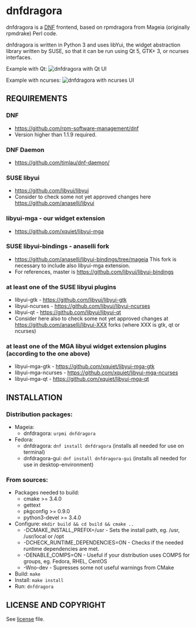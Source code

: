 # dnfdragora

dnfdragora is a [DNF](http://dnf.readthedocs.io/en/latest/) frontend, based on rpmdragora from Mageia (originally rpmdrake) Perl code.

dnfdragora is written in Python 3 and uses libYui, the widget abstraction library written by SUSE, so that it can be run using Qt 5, GTK+ 3, or ncurses interfaces.

Example with Qt:
![dnfdragora with Qt UI](http://anaselli.belinux.it/test/dnfdragora.png "dnfdragora with Qt UI")

Example with ncurses:
![dnfdragora with ncurses UI](http://anaselli.belinux.it/test/dnfdragora-ncurses.png "dnfdragora with ncurses UI")

## REQUIREMENTS

### DNF
* https://github.com/rpm-software-management/dnf
* Version higher than 1.1.9 required.

### DNF Daemon
* https://github.com/timlau/dnf-daemon/

### SUSE libyui
* https://github.com/libyui/libyui
* Consider to check some not yet approved changes here https://github.com/anaselli/libyui

### libyui-mga - our widget extension
* https://github.com/xquiet/libyui-mga

### SUSE libyui-bindings - anaselli fork
* https://github.com/anaselli/libyui-bindings/tree/mageia
  This fork is necessary to include also libyui-mga extension.
* For references, master is https://github.com/libyui/libyui-bindings

### at least one of the SUSE libyui plugins
* libyui-gtk     - https://github.com/libyui/libyui-gtk
* libyui-ncurses - https://github.com/libyui/libyui-ncurses
* libyui-qt      - https://github.com/libyui/libyui-qt
* Consider here also to check some not yet approved changes at
  https://github.com/anaselli/libyui-XXX forks (where XXX is
  gtk, qt or ncurses)

### at least one of the MGA libyui widget extension plugins (according to the one above)
* libyui-mga-gtk     - https://github.com/xquiet/libyui-mga-gtk
* libyui-mga-ncurses - https://github.com/xquiet/libyui-mga-ncurses
* libyui-mga-qt      - https://github.com/xquiet/libyui-mga-qt

## INSTALLATION

### Distribution packages:
* Mageia:
    * dnfdragora: `urpmi dnfdragora`
* Fedora:
    * dnfdragora:     `dnf install dnfdragora`     (installs all needed for use on terminal)
    * dnfdragora-gui: `dnf install dnfdragora-gui` (installs all needed for use in desktop-environment)

### From sources:
* Packages needed to build:
    * cmake >= 3.4.0
    * gettext
    * pkgconfig >= 0.9.0
    * python3-devel >= 3.4.0
* Configure: `mkdir build && cd build && cmake ..`
    * -DCMAKE_INSTALL_PREFIX=/usr      - Sets the install path, eg. /usr, /usr/local or /opt
    * -DCHECK_RUNTIME_DEPENDENCIES=ON  - Checks if the needed runtime dependencies are met.
    * -DENABLE_COMPS=ON                - Useful if your distribution uses COMPS for groups, eg. Fedora, RHEL, CentOS
    * -Wno-dev                         - Supresses some not useful warnings from CMake
* Build:     `make`
* Install:   `make install`
* Run:       `dnfdragora`

## LICENSE AND COPYRIGHT

See [license](LICENSE) file.
